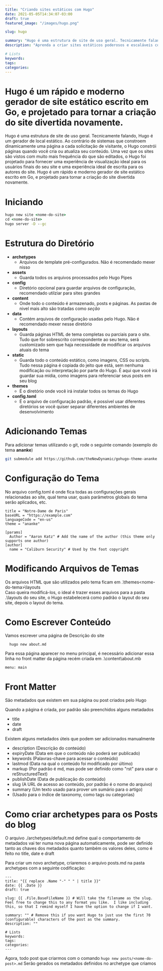 ```yaml
---
title: "Criando sites estáticos com Hugo"
date: 2021-05-05T14:34:07-03:00
draft: true
featured_image: "/images/hugo.png"

slug: hugo

summary: "Hugo é uma estrutura de site de uso geral. Tecnicamente falando, Hugo é um gerador de sites estáticos. Ao contrário de sistemas que constroem dinamicamente uma página a cada solicitação de visitante, o Hugo constrói páginas quando você cria ou atualiza seu conteúdo." # Remove this if you want Hugo to just use the first 70 (configurable) characters of the post as the summary.
description: "Aprenda a criar sites estáticos poderosos e escaláveis com a incrível ferramenta Hugo"

# Lists
keywords:
tags:
categories:
---
```


# Hugo é um rápido e moderno gerador de site estático escrito em Go, e projetado para tornar a criação do site divertida novamente.

Hugo é uma estrutura de site de uso geral. Tecnicamente falando, Hugo é um gerador de local estático. Ao contrário de sistemas que constroem dinamicamente uma página a cada solicitação de visitante, o Hugo constrói páginas quando você cria ou atualiza seu conteúdo. Uma vez que os sites são vistos com muito mais frequência do que são editados, o Hugo foi projetado para fornecer uma experiência de visualização ideal para os usuários finais do seu site e uma experiência ideal de escrita para os autores do site.
Hugo é um rápido e moderno gerador de site estático escrito em Go, e projetado para tornar a criação do site divertida novamente.

# Iniciando

```cmd
hugo new site <nome-do-site>
cd <nome-do-site>
hugo server -D --gc
```

# Estrutura do Diretório

- **archetypes**
  - Arquivos de template pré-configurados. Não é recomendado mexer nisso
- **assets**
  - Guarda todos os arquivos processados pelo Hugo Pipes
- **config**
  - Diretório opcional para guardar arquivos de configuração, recomendado utilziar para sites grandes
- **content**
  - Onde todo o conteúdo é armazenado, posts e páginas. As pastas de nivel mais alto são  tratadas como *seção*
- **data**
  - Contém arquivos de configuração usadas pelo Hugo. Não é recomendado mexer nesse diretório
- **layouts**
  - Guarda páginas HTML de tema completas ou parciais para o site. Tudo que for sobrescrito correspondente ao seu tema, será customizado sem que haja necessidade de modificar os arquivos atuais do tema
- **static** 
  - Guarda todo o conteúdo estático, como imagens, CSS ou scripts. Tudo nessa página é copiada do jeito que está, sem nenhuma modificação ou interpretação por parte do Hugo. É aqui que você irá guardar sua mídia, como imagens para referenciar seus posts em seu blog
- **themes**
  - É o diretório onde você irá instalar todos os temas do Hugo
- **config.toml**
  - É o arquivo de configuração padrão, é possível usar diferentes diretórios se você quiser separar diferentes ambientes de desenvolvimento

# Adicionando Temas

Para adicionar temas utilizando o git, rode o seguinte comando (exemplo do tema **ananke**)

```bash
git submodule add https://github.com/theNewDynamic/gohugo-theme-ananke.git themes/ananke
```

# Configuração do Tema

No arquivo config.toml é onde fica todas as configurações gerais relacionadas ao site, qual tema usar, quais parâmetros globais do tema serão aplicados, etc.

```
title = "Notre-Dame de Paris" 
baseURL = "https://example.com"
languageCode = "en-us"
theme = "ananke"

[params]
  Author = "Aaron Katz" # Add the name of the author (this theme only supports one author)
[author]
  name = "Caliburn Security" # Used by the foot copyright
```

# Modificando Arquivos de Temas

Os arquivos HTML que são utilizados pelo tema ficam em  .\themes\<nome-do-tema></nome-do-tema>\layouts\
Caso queira modificá-los, o ideal é trazer esses arquivos para a pasta .\layouts do seu site, o Hugo estabelecerá como padrão o layout do seu site, depois o layout do tema.

# Como Escrever Conteúdo

Vamos escrever uma página de Descrição do site

```
  hugo new about.md
```

Para essa página aparecer no menu principal, é necessário adicionar essa linha no front matter da página recém criada em .\content\about.mb 

```menu: main```

# Front Matter

São metadados que existem em sua página ou post criados pelo Hugo

Quando a página é criada, por padrão são preenchidos alguns metadados
- title 
- date
- draft
  
Existem alguns metadados úteis que podem ser adicionados manualmente
- description (Descrição do conteúdo)
- expiryDate (Data em que o conteúdo não poderá ser publicado)
- keywords (Palavras-chave para acessar o conteúdo)
- lastmod (Data na qual o conteúdo foi modificado por último)
- markup (Por padrão é md, mas pode ser definido como "rst" para usar o reStructuredText)
- publishDate (Data de publicação do conteúdo)
- slug (A URL de acesso ao conteúdo, por padrão é o nome do arquivo)
- summary (Um texto usado para prover um sumário para o artigo)
- <taxonomies> (Usado para o índice de taxonomy, como tags ou categorias)

# Como criar archetypes para os Posts do blog

O arquivo ./archetypes/default.md define qual o comportamento de metadados vai ter numa nova página automaticamente, pode ser definido tanto as chaves dos metadados quanto também os valores deles, como é feito no title, date e draft

Para criar um novo archetype, criaremos o arquivo posts.md na pasta archetypes com a seguinte codificação:

```
---
title: "{{ replace .Name "-" " " | title }}"
date: {{ .Date }}
draft: true

slug: {{ .File.BaseFileName }} # Will take the filename as the slug. Feel free to change this to any format you like.  I like including this, so that I remind myself I have the option to change if I want.

summary: "" # Remove this if you want Hugo to just use the first 70 (configurable) characters of the post as the summary.
description: ""

# Lists
keywords:
tags:
categories:
---
```

Agora, todo post que criarmos com o comando 
```hugo new posts/<nome-do-post>.md``` 
Serão gerados os metadados definidos no archetype que criamos